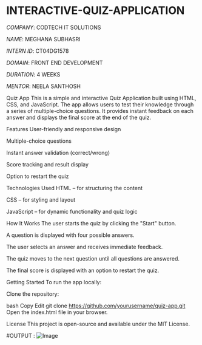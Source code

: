 # INTERACTIVE-QUIZ-APPLICATION

*COMPANY*: CODTECH IT SOLUTIONS

*NAME*: MEGHANA SUBHASRI

*INTERN ID*: CT04DG1578

*DOMAIN*: FRONT END DEVELOPMENT

*DURATION*: 4 WEEKS

*MENTOR*: NEELA SANTHOSH

Quiz App
This is a simple and interactive Quiz Application built using HTML, CSS, and JavaScript. The app allows users to test their knowledge through a series of multiple-choice questions. It provides instant feedback on each answer and displays the final score at the end of the quiz.

Features
User-friendly and responsive design

Multiple-choice questions

Instant answer validation (correct/wrong)

Score tracking and result display

Option to restart the quiz

Technologies Used
HTML – for structuring the content

CSS – for styling and layout

JavaScript – for dynamic functionality and quiz logic

How It Works
The user starts the quiz by clicking the "Start" button.

A question is displayed with four possible answers.

The user selects an answer and receives immediate feedback.

The quiz moves to the next question until all questions are answered.

The final score is displayed with an option to restart the quiz.

Getting Started
To run the app locally:

Clone the repository:

bash
Copy
Edit
git clone https://github.com/yourusername/quiz-app.git
Open the index.html file in your browser.

License
This project is open-source and available under the MIT License.

#OUTPUT :
![Image](https://github.com/user-attachments/assets/fff4de33-f263-4f4f-93c8-dc570dcbd399)







